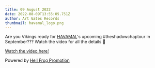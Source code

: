 ```yaml
---
title: 09 August 2022
date: 2022-08-09T13:55:09.751Z
author: Art Gates Records
thumbnail: havamal_logo.png
---
```

Are you Vikings ready for [HAVAMAL](https://facebook.com/Havamalofficial)'s upcoming #theshadowchaptour in September??? Watch the video for all the details 🍻



[Watch the video here!](https://fb.watch/eO82qq_HqU/)



Powered by [](https://facebook.com/HellFrogPromotion)[Hell Frog Promotion](https://facebook.com/HellFrogPromotion)